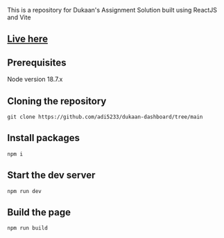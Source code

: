 This is a repository for Dukaan's Assignment Solution built using ReactJS and Vite

## [Live here](https://dukaan-payouts-dashboard.netlify.app/)

## Prerequisites

Node version 18.7.x

## Cloning the repository

```shell
git clone https://github.com/adi5233/dukaan-dashboard/tree/main

```

## Install packages

```shell
npm i
```

## Start the dev server

```shell
npm run dev
```

## Build the page

```shell
npm run build
```
